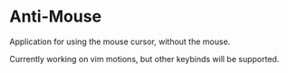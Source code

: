 # Anti-Mouse

Application for using the mouse cursor, without the mouse.

Currently working on vim motions, but other keybinds will be supported.
